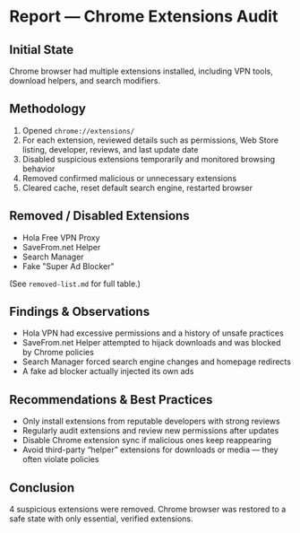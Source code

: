 # Report — Chrome Extensions Audit

## Initial State  
Chrome browser had multiple extensions installed, including VPN tools, download helpers, and search modifiers.

## Methodology  
1. Opened `chrome://extensions/`  
2. For each extension, reviewed details such as permissions, Web Store listing, developer, reviews, and last update date  
3. Disabled suspicious extensions temporarily and monitored browsing behavior  
4. Removed confirmed malicious or unnecessary extensions  
5. Cleared cache, reset default search engine, restarted browser  

## Removed / Disabled Extensions  
- Hola Free VPN Proxy  
- SaveFrom.net Helper  
- Search Manager  
- Fake "Super Ad Blocker"  

(See `removed-list.md` for full table.)  

## Findings & Observations  
- Hola VPN had excessive permissions and a history of unsafe practices  
- SaveFrom.net Helper attempted to hijack downloads and was blocked by Chrome policies  
- Search Manager forced search engine changes and homepage redirects  
- A fake ad blocker actually injected its own ads  

## Recommendations & Best Practices  
- Only install extensions from reputable developers with strong reviews  
- Regularly audit extensions and review new permissions after updates  
- Disable Chrome extension sync if malicious ones keep reappearing  
- Avoid third-party “helper” extensions for downloads or media — they often violate policies  

## Conclusion  
4 suspicious extensions were removed. Chrome browser was restored to a safe state with only essential, verified extensions.

